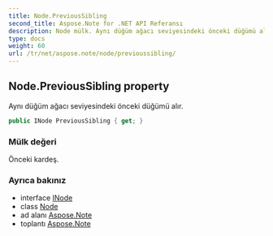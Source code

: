 ```yaml
---
title: Node.PreviousSibling
second_title: Aspose.Note for .NET API Referansı
description: Node mülk. Aynı düğüm ağacı seviyesindeki önceki düğümü alır.
type: docs
weight: 60
url: /tr/net/aspose.note/node/previoussibling/
---
```

## Node.PreviousSibling property

Aynı düğüm ağacı seviyesindeki önceki düğümü alır.

```csharp
public INode PreviousSibling { get; }
```

### Mülk değeri

Önceki kardeş.

### Ayrıca bakınız

* interface [INode](../../inode/)
* class [Node](../)
* ad alanı [Aspose.Note](../../node/)
* toplantı [Aspose.Note](../../../)


